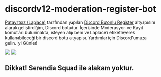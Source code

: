 # discordv12-moderation-register-bot

<a href="https://github.com/Patavatsiz">Patavatsız (Laplace)</a> tarafından yapılan <a href="https://github.com/Patavatsiz/discord-butonlu-register">Discord Butonlu Register</a> altyapısını alarak geliştirdiğim, Discord botudur. İçerisinde Moderasyon ve Kayıt komutları bulunmakta, isteyen alıp beni ve Laplace'i etiketleyerek kullanabileceği bir discord botu altyapısı. Yardımlar için Discord'umuza gelin. İyi Günler!

<a href="https://discord.com/users/852804973183500329"><img src="https://img.shields.io/badge/Solve%20-7289DA.svg?&style=for-the-badge&logo=discord&logoColor=white"></a>
<a href="https://discord.com/invite/serendiasquad"><img src="https://img.shields.io/badge/Serendia Squad%20-7289DA.svg?&style=for-the-badge&logo=discord&logoColor=white"></a>

## Dikkat! Serendia Squad ile alakam yoktur.

